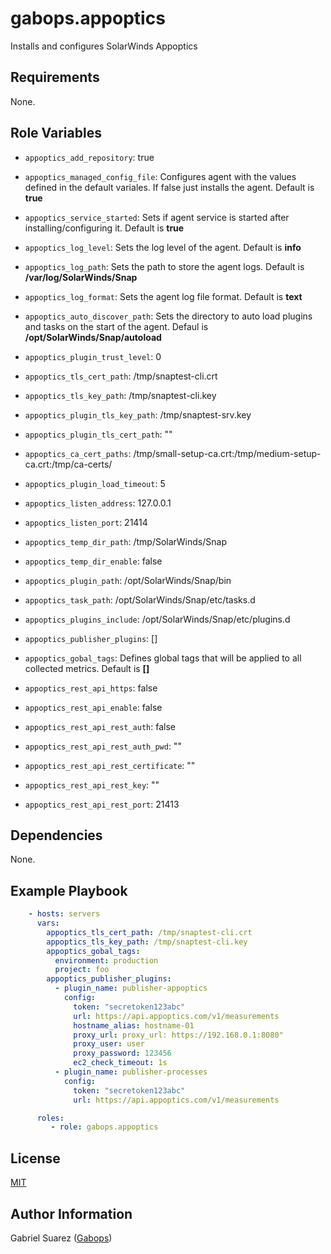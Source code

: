 gabops.appoptics
================

Installs and configures SolarWinds Appoptics

Requirements
------------

None.

Role Variables
--------------

* `appoptics_add_repository`: true
* `appoptics_managed_config_file`: Configures agent with the values defined in the default variales. If false just installs the agent. Default is **true**
* `appoptics_service_started`: Sets if agent service is started after installing/configuring it. Default is **true**

* `appoptics_log_level`: Sets the log level of the agent. Default is **info**
* `appoptics_log_path`: Sets the path to store the agent logs. Default is **/var/log/SolarWinds/Snap**
* `appoptics_log_format`: Sets the agent log file format. Default is **text**

* `appoptics_auto_discover_path`: Sets the directory to auto load plugins and tasks on the start of the agent. Defaul is **/opt/SolarWinds/Snap/autoload**
* `appoptics_plugin_trust_level`: 0

* `appoptics_tls_cert_path`: /tmp/snaptest-cli.crt
* `appoptics_tls_key_path`: /tmp/snaptest-cli.key
* `appoptics_plugin_tls_key_path`: /tmp/snaptest-srv.key
* `appoptics_plugin_tls_cert_path`: ""
* `appoptics_ca_cert_paths`: /tmp/small-setup-ca.crt:/tmp/medium-setup-ca.crt:/tmp/ca-certs/

* `appoptics_plugin_load_timeout`: 5
* `appoptics_listen_address`: 127.0.0.1
* `appoptics_listen_port`: 21414
* `appoptics_temp_dir_path`: /tmp/SolarWinds/Snap
* `appoptics_temp_dir_enable`: false
* `appoptics_plugin_path`: /opt/SolarWinds/Snap/bin
* `appoptics_task_path`: /opt/SolarWinds/Snap/etc/tasks.d
* `appoptics_plugins_include`: /opt/SolarWinds/Snap/etc/plugins.d

* `appoptics_publisher_plugins`: []

* `appoptics_gobal_tags`: Defines global tags that will be applied to all collected metrics. Default is **[]**

* `appoptics_rest_api_https`: false
* `appoptics_rest_api_enable`: false
* `appoptics_rest_api_rest_auth`: false
* `appoptics_rest_api_rest_auth_pwd`: ""
* `appoptics_rest_api_rest_certificate`: ""
* `appoptics_rest_api_rest_key`: ""
* `appoptics_rest_api_rest_port`: 21413

Dependencies
------------

None.

Example Playbook
----------------

```yaml
    - hosts: servers
      vars:
        appoptics_tls_cert_path: /tmp/snaptest-cli.crt
        appoptics_tls_key_path: /tmp/snaptest-cli.key
        appoptics_gobal_tags:
          environment: production
          project: foo
        appoptics_publisher_plugins:
          - plugin_name: publisher-appoptics
            config:
              token: "secretoken123abc"
              url: https://api.appoptics.com/v1/measurements
              hostname_alias: hostname-01
              proxy_url: proxy_url: https://192.168.0.1:8080"
              proxy_user: user
              proxy_password: 123456
              ec2_check_timeout: 1s
          - plugin_name: publisher-processes
            config:
              token: "secretoken123abc"
              url: https://api.appoptics.com/v1/measurements

      roles:
         - role: gabops.appoptics
```

License
-------

[MIT]((./LICENSE))

Author Information
------------------

Gabriel Suarez ([Gabops](https://github.com/gabops))
